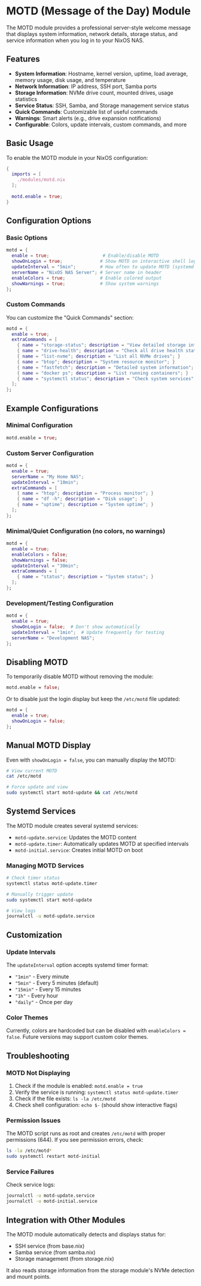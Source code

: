 # MOTD (Message of the Day) Module

The MOTD module provides a professional server-style welcome message that displays system information, network details, storage status, and service information when you log in to your NixOS NAS.

## Features

- **System Information**: Hostname, kernel version, uptime, load average, memory usage, disk usage, and temperature
- **Network Information**: IP address, SSH port, Samba ports
- **Storage Information**: NVMe drive count, mounted drives, usage statistics
- **Service Status**: SSH, Samba, and Storage management service status
- **Quick Commands**: Customizable list of useful commands
- **Warnings**: Smart alerts (e.g., drive expansion notifications)
- **Configurable**: Colors, update intervals, custom commands, and more

## Basic Usage

To enable the MOTD module in your NixOS configuration:

```nix
{
  imports = [
    ./modules/motd.nix
  ];
  
  motd.enable = true;
}
```

## Configuration Options

### Basic Options

```nix
motd = {
  enable = true;                    # Enable/disable MOTD
  showOnLogin = true;              # Show MOTD on interactive shell login
  updateInterval = "5min";         # How often to update MOTD (systemd timer format)
  serverName = "NixOS NAS Server"; # Server name in header
  enableColors = true;             # Enable colored output
  showWarnings = true;             # Show system warnings
};
```

### Custom Commands

You can customize the "Quick Commands" section:

```nix
motd = {
  enable = true;
  extraCommands = [
    { name = "storage-status"; description = "View detailed storage information"; }
    { name = "drive-health"; description = "Check all drive health status"; }
    { name = "list-nvme"; description = "List all NVMe drives"; }
    { name = "btop"; description = "System resource monitor"; }
    { name = "fastfetch"; description = "Detailed system information"; }
    { name = "docker ps"; description = "List running containers"; }
    { name = "systemctl status"; description = "Check system services"; }
  ];
};
```

## Example Configurations

### Minimal Configuration

```nix
motd.enable = true;
```

### Custom Server Configuration

```nix
motd = {
  enable = true;
  serverName = "My Home NAS";
  updateInterval = "10min";
  extraCommands = [
    { name = "htop"; description = "Process monitor"; }
    { name = "df -h"; description = "Disk usage"; }
    { name = "uptime"; description = "System uptime"; }
  ];
};
```

### Minimal/Quiet Configuration (no colors, no warnings)

```nix
motd = {
  enable = true;
  enableColors = false;
  showWarnings = false;
  updateInterval = "30min";
  extraCommands = [
    { name = "status"; description = "System status"; }
  ];
};
```

### Development/Testing Configuration

```nix
motd = {
  enable = true;
  showOnLogin = false;  # Don't show automatically
  updateInterval = "1min";  # Update frequently for testing
  serverName = "Development NAS";
};
```

## Disabling MOTD

To temporarily disable MOTD without removing the module:

```nix
motd.enable = false;
```

Or to disable just the login display but keep the `/etc/motd` file updated:

```nix
motd = {
  enable = true;
  showOnLogin = false;
};
```

## Manual MOTD Display

Even with `showOnLogin = false`, you can manually display the MOTD:

```bash
# View current MOTD
cat /etc/motd

# Force update and view
sudo systemctl start motd-update && cat /etc/motd
```

## Systemd Services

The MOTD module creates several systemd services:

- `motd-update.service`: Updates the MOTD content
- `motd-update.timer`: Automatically updates MOTD at specified intervals
- `motd-initial.service`: Creates initial MOTD on boot

### Managing MOTD Services

```bash
# Check timer status
systemctl status motd-update.timer

# Manually trigger update
sudo systemctl start motd-update

# View logs
journalctl -u motd-update.service
```

## Customization

### Update Intervals

The `updateInterval` option accepts systemd timer format:

- `"1min"` - Every minute
- `"5min"` - Every 5 minutes (default)
- `"15min"` - Every 15 minutes
- `"1h"` - Every hour
- `"daily"` - Once per day

### Color Themes

Currently, colors are hardcoded but can be disabled with `enableColors = false`. Future versions may support custom color themes.

## Troubleshooting

### MOTD Not Displaying

1. Check if the module is enabled: `motd.enable = true`
2. Verify the service is running: `systemctl status motd-update.timer`
3. Check if the file exists: `ls -la /etc/motd`
4. Check shell configuration: `echo $-` (should show interactive flags)

### Permission Issues

The MOTD script runs as root and creates `/etc/motd` with proper permissions (644). If you see permission errors, check:

```bash
ls -la /etc/motd*
sudo systemctl restart motd-initial
```

### Service Failures

Check service logs:

```bash
journalctl -u motd-update.service
journalctl -u motd-initial.service
```

## Integration with Other Modules

The MOTD module automatically detects and displays status for:

- SSH service (from base.nix)
- Samba service (from samba.nix)
- Storage management (from storage.nix)

It also reads storage information from the storage module's NVMe detection and mount points.
